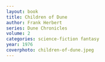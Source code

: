 ```yaml
---
layout: book
title: Children of Dune
author: Frank Herbert
series: Dune Chronicles
volume: 2
categories: science-fiction fantasy
year: 1976
coverphoto: children-of-dune.jpeg
---
```

